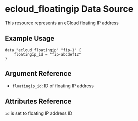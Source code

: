 # ecloud_floatingip Data Source

This resource represents an eCloud floating IP address

## Example Usage

```hcl
data "ecloud_floatingip" "fip-1" {
    floatingip_id = "fip-abcdef12"
}
```

## Argument Reference

- `floatingip_id`: ID of floating IP address

## Attributes Reference

`id` is set to floating IP address ID